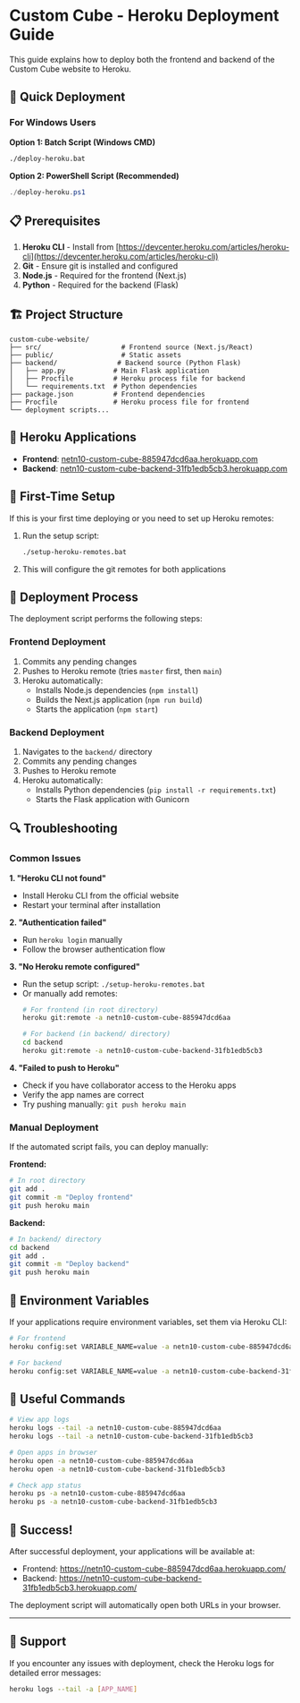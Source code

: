 # Custom Cube - Heroku Deployment Guide

This guide explains how to deploy both the frontend and backend of the Custom Cube website to Heroku.

## 🚀 Quick Deployment

### For Windows Users

**Option 1: Batch Script (Windows CMD)**
```bash
./deploy-heroku.bat
```

**Option 2: PowerShell Script (Recommended)**
```powershell
./deploy-heroku.ps1
```

## 📋 Prerequisites

1. **Heroku CLI** - Install from [https://devcenter.heroku.com/articles/heroku-cli](https://devcenter.heroku.com/articles/heroku-cli)
2. **Git** - Ensure git is installed and configured
3. **Node.js** - Required for the frontend (Next.js)
4. **Python** - Required for the backend (Flask)

## 🏗️ Project Structure

```
custom-cube-website/
├── src/                    # Frontend source (Next.js/React)
├── public/                 # Static assets
├── backend/               # Backend source (Python Flask)
│   ├── app.py            # Main Flask application
│   ├── Procfile          # Heroku process file for backend
│   └── requirements.txt  # Python dependencies
├── package.json          # Frontend dependencies
├── Procfile              # Heroku process file for frontend
└── deployment scripts...
```

## 🎯 Heroku Applications

- **Frontend**: [netn10-custom-cube-885947dcd6aa.herokuapp.com](https://netn10-custom-cube-885947dcd6aa.herokuapp.com/)
- **Backend**: [netn10-custom-cube-backend-31fb1edb5cb3.herokuapp.com](https://netn10-custom-cube-backend-31fb1edb5cb3.herokuapp.com/)

## 🔧 First-Time Setup

If this is your first time deploying or you need to set up Heroku remotes:

1. Run the setup script:
   ```bash
   ./setup-heroku-remotes.bat
   ```

2. This will configure the git remotes for both applications

## 🚀 Deployment Process

The deployment script performs the following steps:

### Frontend Deployment
1. Commits any pending changes
2. Pushes to Heroku remote (tries `master` first, then `main`)
3. Heroku automatically:
   - Installs Node.js dependencies (`npm install`)
   - Builds the Next.js application (`npm run build`)
   - Starts the application (`npm start`)

### Backend Deployment
1. Navigates to the `backend/` directory
2. Commits any pending changes
3. Pushes to Heroku remote
4. Heroku automatically:
   - Installs Python dependencies (`pip install -r requirements.txt`)
   - Starts the Flask application with Gunicorn

## 🔍 Troubleshooting

### Common Issues

**1. "Heroku CLI not found"**
- Install Heroku CLI from the official website
- Restart your terminal after installation

**2. "Authentication failed"**
- Run `heroku login` manually
- Follow the browser authentication flow

**3. "No Heroku remote configured"**
- Run the setup script: `./setup-heroku-remotes.bat`
- Or manually add remotes:
  ```bash
  # For frontend (in root directory)
  heroku git:remote -a netn10-custom-cube-885947dcd6aa
  
  # For backend (in backend/ directory)
  cd backend
  heroku git:remote -a netn10-custom-cube-backend-31fb1edb5cb3
  ```

**4. "Failed to push to Heroku"**
- Check if you have collaborator access to the Heroku apps
- Verify the app names are correct
- Try pushing manually: `git push heroku main`

### Manual Deployment

If the automated script fails, you can deploy manually:

**Frontend:**
```bash
# In root directory
git add .
git commit -m "Deploy frontend"
git push heroku main
```

**Backend:**
```bash
# In backend/ directory
cd backend
git add .
git commit -m "Deploy backend"
git push heroku main
```

## 📝 Environment Variables

If your applications require environment variables, set them via Heroku CLI:

```bash
# For frontend
heroku config:set VARIABLE_NAME=value -a netn10-custom-cube-885947dcd6aa

# For backend
heroku config:set VARIABLE_NAME=value -a netn10-custom-cube-backend-31fb1edb5cb3
```

## 🔗 Useful Commands

```bash
# View app logs
heroku logs --tail -a netn10-custom-cube-885947dcd6aa
heroku logs --tail -a netn10-custom-cube-backend-31fb1edb5cb3

# Open apps in browser
heroku open -a netn10-custom-cube-885947dcd6aa
heroku open -a netn10-custom-cube-backend-31fb1edb5cb3

# Check app status
heroku ps -a netn10-custom-cube-885947dcd6aa
heroku ps -a netn10-custom-cube-backend-31fb1edb5cb3
```

## 🎉 Success!

After successful deployment, your applications will be available at:
- Frontend: https://netn10-custom-cube-885947dcd6aa.herokuapp.com/
- Backend: https://netn10-custom-cube-backend-31fb1edb5cb3.herokuapp.com/

The deployment script will automatically open both URLs in your browser.

---

## 📧 Support

If you encounter any issues with deployment, check the Heroku logs for detailed error messages:

```bash
heroku logs --tail -a [APP_NAME]
``` 